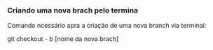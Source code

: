 ### Criando uma nova brach pelo termina
Comando ncessário apra a criação de uma nova branch via terminal:

git checkout - b [nome da nova brach]
